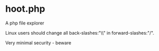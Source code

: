 # hoot.php
A php file explorer

Linux users should change all back-slashes:"\\\\" in forward-slashes:"/".

Very minimal security - beware
